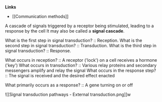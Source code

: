 **Links**
- [[Communication methods]]

A cascade of signals triggered by a receptor being stimulated, leading to a response by the cell 
It may also be called a **signal cascade**.

What is the first step in signal transduction? :: Reception.
What is the second step in signal transduction? :: Transduction.
What is the third step in signal transduction? :: Response.

What occurs in reception? :: A receptor ('lock') on a cell receives a hormone ('key')
What occurs in transduction? :: Various relay proteins and secondary messengers amplify and relay the signal
What occurs in the response step? :: The signal is received and the desired effect enacted

What primarily occurs as a response? :: A gene turning on or off

![[Signal transduction pathways - External transduction.png]]w